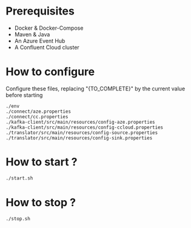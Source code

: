 # Prerequisites

- Docker & Docker-Compose
- Maven & Java
- An Azure Event Hub
- A Confluent Cloud cluster

# How to configure

Configure these files, replacing "{TO_COMPLETE}" by the current value before starting
``` log
./env
./connect/aze.properties
./connect/cc.properties
./kafka-client/src/main/resources/config-aze.properties
./kafka-client/src/main/resources/config-ccloud.properties
./translator/src/main/resources/config-source.properties
./translator/src/main/resources/config-sink.properties
```

# How to start ? 

``` bash
./start.sh
```

# How to stop ? 

``` bash
./stop.sh
```